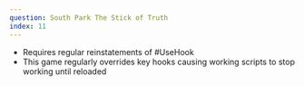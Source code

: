 ```yaml
---
question: South Park The Stick of Truth
index: 11
---
```


- Requires regular reinstatements of #UseHook
- This game regularly overrides key hooks causing working scripts to stop working until reloaded
